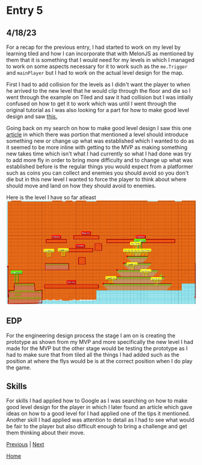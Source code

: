 # Entry 5
## 4/18/23

For a recap for the previous entry, I had started to work on my level by learning tiled and how I can incorporate that with MelonJS as mentioned by them that it is something that I would need for my levels in which I managed to work on some aspects necessary for it to work such as the `me.Trigger` and `mainPlayer` but I had to work on the actual level design for the map. 

First I had to add collision for the levels as I didn't want the player to when he arrived to the new level that he would clip through the floor and die so I went through the example on Tiled and saw it had collision but I was intially confused on how to get it to work which was until I went through the original tutorial as I was also looking for a part for how to make good level design and saw [this.](https://github.com/melonjs/melonJS/wiki/How-to-define-world-collision-shapes-in-Tiled)

Going back on my search on how to make good level design I saw this one [article](https://www.gamedeveloper.com/design/ten-principles-of-good-level-design-part-1-) in which there was portion that mentioned a level should introduce something new or change up what was established which I wanted to do as it seemed to be more inline with getting to the MVP as making something new takes time which isn't what I had currently so what I had done was try to add more fly in order to bring more difficulty and to change up what was established before is the regular things you would expect from a platformer such as coins you can collect and enemies you should avoid so you don't die but in this new level I wanted to force the player to think about where should move and land on how they should avoid to enemies.


Here is the level I have so far atleast
![Example](../img/FP_6.jpg)

## EDP
For the engineering design process the stage I am on is creating the prototype as shown from my MVP and more specifically the new level I had made for the MVP but the other stage would be testing the prototype as I had to make sure that from tiled all the things I had added such as the position at where the flys would be is at the correct position when I do play the game.


## Skills
For skills I had applied how to Google as I was searching on how to make good level design for the player in which I later found an article which gave ideas on how to a good level for I had applied one of the tips it mentioned. Another skill I had applied was attention to detail as I had to see what would be fair to the player but also difficult enough to bring a challenge and get them thinking about their move.



[Previous](entry04.md) | [Next](entry06.md)

[Home](../README.md)